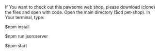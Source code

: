 If You want to check out this pawsome web shop, please download (clone) the files and open with code. Open the main directory ($cd pet-shop). In Your terminal, type:

$npm install

$npm run json:server

$npm start
